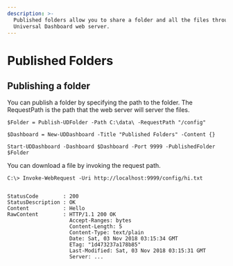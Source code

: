 ```yaml
---
description: >-
  Published folders allow you to share a folder and all the files through the
  Universal Dashboard web server.
---
```


# Published Folders

## Publishing a folder

You can publish a folder by specifying the path to the folder. The RequestPath is the path that the web server will server the files. 

```text
$Folder = Publish-UDFolder -Path C:\data\ -RequestPath "/config"

$Dashboard = New-UDDashboard -Title "Published Folders" -Content {}

Start-UDDashboard -Dashboard $Dashboard -Port 9999 -PublishedFolder $Folder
```

You can download a file by invoking the request path.

```text
C:\> Invoke-WebRequest -Uri http://localhost:9999/config/hi.txt


StatusCode        : 200
StatusDescription : OK
Content           : Hello
RawContent        : HTTP/1.1 200 OK
                    Accept-Ranges: bytes
                    Content-Length: 5
                    Content-Type: text/plain
                    Date: Sat, 03 Nov 2018 03:15:34 GMT
                    ETag: "1d473237a178b85"
                    Last-Modified: Sat, 03 Nov 2018 03:15:31 GMT
                    Server: ...
```

